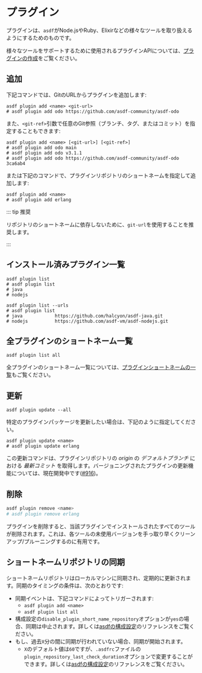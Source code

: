 # プラグイン

プラグインは、`asdf`がNode.jsやRuby、Elixirなどの様々なツールを取り扱えるようにするためのものです。

様々なツールをサポートするために使用されるプラグインAPIについては、[プラグインの作成](/ja-jp/plugins/create.md)をご覧ください。

## 追加

下記コマンドでは、GitのURLからプラグインを追加します:

```shell
asdf plugin add <name> <git-url>
# asdf plugin add odo https://github.com/asdf-community/asdf-odo
```

また、`<git-ref>`引数で任意のGit参照（ブランチ、タグ、またはコミット）を指定することもできます:

```shell
asdf plugin add <name> [<git-url>] [<git-ref>]
# asdf plugin add odo main
# asdf plugin add odo v3.1.1
# asdf plugin add odo https://github.com/asdf-community/asdf-odo 3ca6ab4
```

または下記のコマンドで、プラグインリポジトリのショートネームを指定して追加します:

```shell
asdf plugin add <name>
# asdf plugin add erlang
```

::: tip 推奨

リポジトリのショートネームに依存しないために、`git-url`を使用することを推奨します。

:::

## インストール済みプラグイン一覧

```shell
asdf plugin list
# asdf plugin list
# java
# nodejs
```

```shell
asdf plugin list --urls
# asdf plugin list
# java            https://github.com/halcyon/asdf-java.git
# nodejs          https://github.com/asdf-vm/asdf-nodejs.git
```

## 全プラグインのショートネーム一覧

```shell
asdf plugin list all
```

全プラグインのショートネーム一覧については、[プラグインショートネームの一覧](https://github.com/asdf-vm/asdf-plugins)もご覧ください。

## 更新

```shell
asdf plugin update --all
```

特定のプラグインパッケージを更新したい場合は、下記のように指定してください。

```shell
asdf plugin update <name>
# asdf plugin update erlang
```

この更新コマンドは、プラグインリポジトリの _origin_ の _デフォルトブランチ_ における _最新コミット_ を取得します。バージョニングされたプラグインの更新機能については、現在開発中です([#916](https://github.com/asdf-vm/asdf/pull/916))。

## 削除

```bash
asdf plugin remove <name>
# asdf plugin remove erlang
```

プラグインを削除すると、当該プラグインでインストールされたすべてのツールが削除されます。これは、各ツールの未使用バージョンを手っ取り早くクリーンアップ/プルーニングするのに有用です。

## ショートネームリポジトリの同期

ショートネームリポジトリはローカルマシンに同期され、定期的に更新されます。同期のタイミングの条件は、次のとおりです:

- 同期イベントは、下記コマンドによってトリガーされます:
  - `asdf plugin add <name>`
  - `asdf plugin list all`
- 構成設定の`disable_plugin_short_name_repository`オプションが`yes`の場合、同期は中止されます。詳しくは[asdfの構成設定](/ja-jp/manage/configuration.md)のリファレンスをご覧ください。
- もし、過去`X`分の間に同期が行われていない場合、同期が開始されます。
  - `X`のデフォルト値は`60`ですが、`.asdfrc`ファイルの`plugin_repository_last_check_duration`オプションで変更することができます。詳しくは[asdfの構成設定](/ja-jp/manage/configuration.md)のリファレンスをご覧ください。
